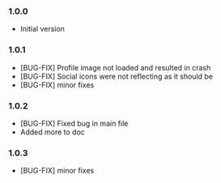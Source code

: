### 1.0.0
- Initial version

### 1.0.1
- [BUG-FIX] Profile image not loaded and resulted in crash
- [BUG-FIX] Social icons were not reflecting as it should be
- [BUG-FIX] minor fixes

### 1.0.2
- [BUG-FIX] Fixed bug in main file
- Added more to doc

### 1.0.3
- [BUG-FIX] minor fixes